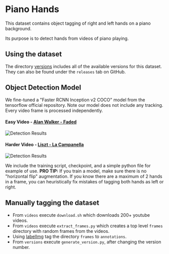 # Piano Hands

This dataset contains object tagging of right and left hands on a piano background.

Its purpose is to detect hands from videos of piano playing.

## Using the dataset
The directory [versions](versions) includes all of the available versions for this dataset.
They can also be found under the `releases` tab on GitHub.

## Object Detection Model
We fine-tuned a "Faster RCNN Inception v2 COCO" model from the tensorflow official repository.
Note our model does not include any tracking. Every video frame is processed independently.

#### Easy Video - [Alan Walker - Faded](https://www.youtube.com/watch?v=LSwXh1Y5thY)
![Detection Results](https://bit.ly/30lcZBn)

#### Harder Video - [Liszt - La Campanella](https://www.youtube.com/watch?v=H1Dvg2MxQn8)
![Detection Results](https://bit.ly/2t7r2y6)


We include the training script, checkpoint, and a simple python file for example of use. 
**PRO TIP:** If you train a model, make sure there is no "horizontal flip" augmentation.
If you know there are a maximum of 2 hands in a frame, you can heuristically fix mistakes of tagging both hands as left or right.

## Manually tagging the dataset
- From `videos` execute `download.sh` which downloads 200+ youtube videos.
- From `videos` execute `extract_frames.py` which creates a top level `frames` directory with random frames from the videos.
- Using [labelImg](https://github.com/tzutalin/labelImg) tag the directory `frames` to `annotations`.
- From `versions` execute `generate_version.py`, after changing the version number.


